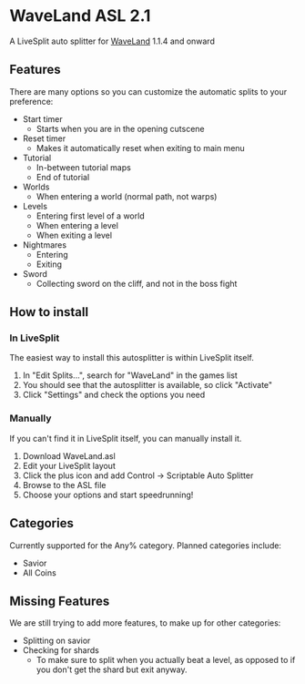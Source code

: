 # WaveLand ASL 2.1
A LiveSplit auto splitter for [WaveLand](http://rologfos.com/) 1.1.4 and onward

## Features
There are many options so you can customize the automatic splits to your preference:
 * Start timer
   * Starts when you are in the opening cutscene
 * Reset timer
   * Makes it automatically reset when exiting to main menu
 * Tutorial
   * In-between tutorial maps
   * End of tutorial
 * Worlds
   * When entering a world (normal path, not warps)
 * Levels
   * Entering first level of a world
   * When entering a level
   * When exiting a level
 * Nightmares
   * Entering
   * Exiting
 * Sword
   * Collecting sword on the cliff, and not in the boss fight

## How to install
### In LiveSplit
The easiest way to install this autosplitter is within LiveSplit itself.
 1. In "Edit Splits...", search for "WaveLand" in the games list
 2. You should see that the autosplitter is available, so click "Activate"
 3. Click "Settings" and check the options you need
### Manually
If you can't find it in LiveSplit itself, you can manually install it.
 1. Download WaveLand.asl
 2. Edit your LiveSplit layout
 3. Click the plus icon and add Control -> Scriptable Auto Splitter
 4. Browse to the ASL file
 5. Choose your options and start speedrunning!

## Categories
Currently supported for the Any% category. Planned categories include:
 * Savior
 * All Coins

## Missing Features
We are still trying to add more features, to make up for other categories:
 * Splitting on savior
 * Checking for shards
   * To make sure to split when you actually beat a level, as opposed to if you don't get the shard but exit anyway.
